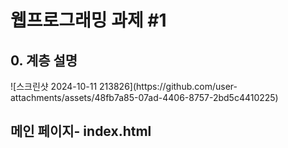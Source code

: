 # 웹프로그래밍 과제 #1
<h2> 0. 계층 설명</h2>
![스크린샷 2024-10-11 213826](https://github.com/user-attachments/assets/48fb7a85-07ad-4406-8757-2bd5c4410225)

<h2> 메인 페이지- index.html </h1>
